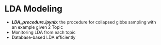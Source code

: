 # LDA Modeling
- **_LDA_procedure.ipynb_**: the procedure for collapsed gibbs sampling with an example given 2 Topic
- Monitoring LDA from each topic
- Database-based LDA efficiently
